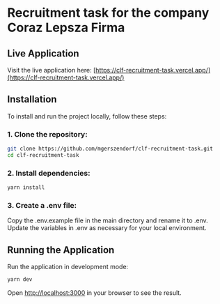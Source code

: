# Recruitment task for the company Coraz Lepsza Firma

## Live Application

Visit the live application here: [https://clf-recruitment-task.vercel.app/](https://clf-recruitment-task.vercel.app/)

## Installation

To install and run the project locally, follow these steps:

### 1. Clone the repository:
```bash
git clone https://github.com/mgerszendorf/clf-recruitment-task.git
cd clf-recruitment-task
```

### 2. Install dependencies:
```bash
yarn install
```

### 3. Create a .env file:
Copy the .env.example file in the main directory and rename it to .env. Update the variables in .env as necessary for your local environment.

## Running the Application

Run the application in development mode:
```bash
yarn dev
```

Open [http://localhost:3000](http://localhost:3000) in your browser to see the result.
